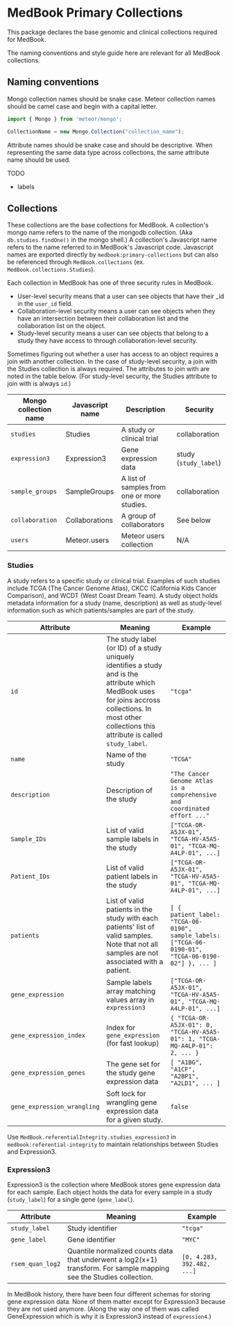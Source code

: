 # MedBook Primary Collections

This package declares the base genomic and clinical collections required for MedBook.

The naming conventions and style guide here are relevant for all MedBook collections.

## Naming conventions

Mongo collection names should be snake case. Meteor collection names should be camel case and begin with a capital letter.

```js
import { Mongo } from 'meteor/mongo';

CollectionName = new Mongo.Collection("collection_name");
```

Attribute names should be snake case and should be descriptive. When representing the same data type across collections, the same attribute name should be used.

TODO
- labels

## Collections

These collections are the base collections for MedBook. A collection's mongo name refers to the name of the mongodb collection. (Aka `db.studies.findOne()` in the mongo shell.) A collection's Javascript name refers to the name referred to in MedBook's Javascript code. Javascript names are exported directly by `medbook:primary-collections` but can also be referenced through `MedBook.collections` (ex. `MedBook.collections.Studies`).

Each collection in MedBook has one of three security rules in MedBook.
- User-level security means that a user can see objects that have their _id in the `user_id` field.
- Collaboration-level security means a user can see objects when they have an intersection between their collaboration list and the collaboration list on the object.
- Study-level security means a user can see objects that belong to a study they have access to through collaboration-level security.

Sometimes figuring out whether a user has access to an object requires a join with another collection. In the case of study-level security, a join with the Studies collection is always required. The attributes to join with are noted in the table below. (For study-level security, the Studies attribute to join with is always `id`.)

| Mongo collection name | Javascript name  | Description | Security |
|-----------------------| -----------------|-------------|----------|
| `studies`             | Studies          | A study or clinical trial | collaboration |
| `expression3`         | Expression3      | Gene expression data | study (`study_label`) |
| `sample_groups`       | SampleGroups     | A list of samples from one or more studies. | collaboration |
| `collaboration`       | Collaborations   | A group of collaborators | See below |
| `users`               | Meteor.users     | Meteor users collection | N/A |

### Studies

A study refers to a specific study or clinical trial. Examples of such studies include TCGA (The Cancer Genome Atlas), CKCC (California Kids Cancer Comparison), and WCDT (West Coast Dream Team). A study object holds metadata information for a study (name, description) as well as study-level information such as which patients/samples are part of the study.

| Attribute                   | Meaning | Example |
| ----------------------------|---------|---------|
| `id`                        | The study label (or ID) of a study uniquely identifies a study and is the attribute which MedBook uses for joins accross collections. In most other collections this attribute is called `study_label`.  | `"tcga"` |
| `name`                      | Name of the study | `"TCGA"` |
| `description`               | Description of the study | `"The Cancer Genome Atlas is a comprehensive and coordinated effort ..."` |
| `Sample_IDs`                | List of valid sample labels in the study | `["TCGA-OR-A5JX-01", "TCGA-HV-A5A5-01", "TCGA-MQ-A4LP-01", ...]` |
| `Patient_IDs`               | List of valid patient labels in the study | `["TCGA-OR-A5JX-01", "TCGA-HV-A5A5-01", "TCGA-MQ-A4LP-01", ...]` |
| `patients`                  | List of valid patients in the study with each patients' list of valid samples. Note that not all samples are not associated with a patient. | `[ { patient_label: "TCGA-06-0190", sample_labels: ["TCGA-06-0190-01", "TCGA-06-0190-02"] }, ... ]` |
| `gene_expression`           | Sample labels array matching values array in `expression3` | `["TCGA-OR-A5JX-01", "TCGA-HV-A5A5-01", "TCGA-MQ-A4LP-01", ...]` |
| `gene_expression_index`     | Index for `gene_expression` (for fast lookup) | `{ "TCGA-OR-A5JX-01": 0, "TCGA-HV-A5A5-01": 1, "TCGA-MQ-A4LP-01": 2, ... }` |
| `gene_expression_genes`     | The gene set for the study gene expression data | `[ "A1BG", "A1CF", "A2BP1", "A2LD1", ... ]` |
| `gene_expression_wrangling` | Soft lock for wrangling gene expression data for a given study. | `false` |

Use `MedBook.referentialIntegrity.studies_expression3` in `medbook:referential-integrity` to maintain relationships between Studies and Expression3.

### Expression3

Expression3 is the collection where MedBook stores gene expression data for each sample. Each object holds the data for every sample in a study (`study_label`) for a single gene (`gene_label`).

| Attribute                   | Meaning | Example |
| ----------------------------|---------|---------|
| `study_label`               | Study identifier | `"tcga"` |
| `gene_label`                | Gene identifier | `"MYC"` |
| `rsem_quan_log2`            | Quantile normalized counts data that underwent a log2(x+1) transform. For sample mapping see the Studies collection. | `[0, 4.283, 392.482, ...]` |

In MedBook history, there have been four different schemas for storing gene expression data. None of them matter except for Expression3 because they are not used anymore. (Along the way one of them was called GeneExpression which is why it is Expression3 instead of `expression4`.)

<!-- ## Signature score workflow

1. A contrast is imported using Wrangler.
2. The contrast is used to train a signature.
3. The signature is used to generate signature scores for samples.  -->
